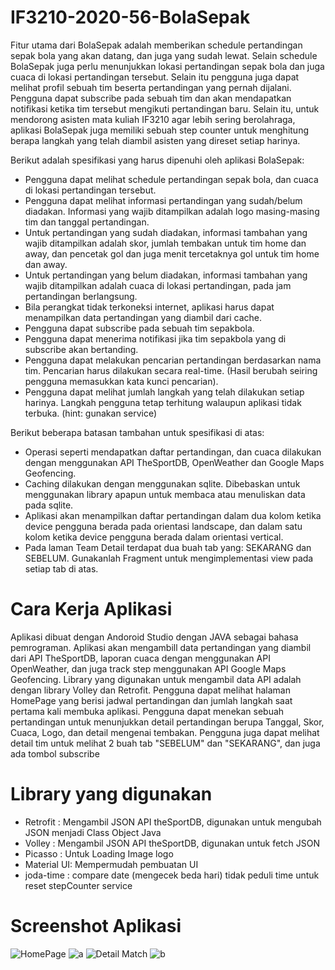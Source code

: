# IF3210-2020-56-BolaSepak

Fitur utama dari BolaSepak adalah memberikan schedule pertandingan sepak bola yang akan datang, dan juga yang sudah lewat. Selain schedule BolaSepak juga perlu menunjukkan lokasi pertandingan sepak bola dan juga cuaca di lokasi pertandingan tersebut. Selain itu pengguna juga dapat melihat profil sebuah tim beserta pertandingan yang pernah dijalani. Pengguna dapat subscribe pada sebuah tim dan akan mendapatkan notifikasi ketika tim tersebut mengikuti pertandingan baru. Selain itu, untuk mendorong asisten mata kuliah IF3210 agar lebih sering berolahraga, aplikasi BolaSepak juga memiliki sebuah step counter untuk menghitung berapa langkah yang telah diambil asisten yang direset setiap harinya.

Berikut adalah spesifikasi yang harus dipenuhi oleh aplikasi BolaSepak:
- Pengguna dapat melihat schedule pertandingan sepak bola, dan cuaca di lokasi pertandingan tersebut.
- Pengguna dapat melihat informasi pertandingan yang sudah/belum diadakan. Informasi yang wajib ditampilkan adalah logo masing-masing tim dan tanggal pertandingan.
- Untuk pertandingan yang sudah diadakan, informasi tambahan yang wajib ditampilkan adalah skor, jumlah tembakan untuk tim home dan away, dan pencetak gol dan juga menit tercetaknya gol untuk tim home dan away. 
- Untuk pertandingan yang belum diadakan, informasi tambahan yang wajib ditampilkan adalah cuaca di lokasi pertandingan, pada jam pertandingan berlangsung.
- Bila perangkat tidak terkoneksi internet, aplikasi harus dapat menampilkan data pertandingan yang diambil dari cache.
- Pengguna dapat subscribe pada sebuah tim sepakbola.
- Pengguna dapat menerima notifikasi jika tim sepakbola yang di subscribe akan bertanding.
- Pengguna dapat melakukan pencarian pertandingan berdasarkan nama tim. Pencarian harus dilakukan secara real-time. (Hasil berubah seiring pengguna memasukkan kata kunci pencarian).
- Pengguna dapat melihat jumlah langkah yang telah dilakukan setiap harinya. Langkah pengguna tetap terhitung walaupun aplikasi tidak terbuka. (hint: gunakan service)

Berikut beberapa batasan tambahan untuk spesifikasi di atas:
- Operasi seperti mendapatkan daftar pertandingan, dan cuaca dilakukan dengan menggunakan API TheSportDB, OpenWeather dan Google Maps Geofencing.
- Caching dilakukan dengan menggunakan sqlite. Dibebaskan untuk menggunakan library apapun untuk membaca atau menuliskan data pada sqlite.
- Aplikasi akan menampilkan daftar pertandingan dalam dua kolom ketika device pengguna berada pada orientasi landscape, dan dalam satu kolom ketika device pengguna berada dalam orientasi vertical.
- Pada laman Team Detail terdapat dua buah tab yang: SEKARANG dan SEBELUM. Gunakanlah Fragment untuk mengimplementasi view pada setiap tab di atas.

# Cara Kerja Aplikasi
Aplikasi dibuat dengan Andoroid Studio dengan JAVA sebagai bahasa pemrograman. Aplikasi akan mengambill data pertandingan yang diambil dari API TheSportDB,
laporan cuaca dengan menggunakan API OpenWeather, dan juga track step menggunakan API Google Maps Geofencing.
Library yang digunakan untuk mengambil data API adalah dengan library Volley dan Retrofit.
Pengguna dapat melihat halaman HomePage yang berisi jadwal pertandingan dan jumlah langkah saat pertama kali membuka aplikasi.
Pengguna dapat menekan sebuah pertandingan untuk menunjukkan detail pertandingan berupa Tanggal, Skor, Cuaca, Logo, dan detail mengenai tembakan.
Pengguna juga dapat melihat detail tim untuk melihat 2 buah tab "SEBELUM" dan "SEKARANG", dan juga ada tombol subscribe

# Library yang digunakan
- Retrofit : Mengambil JSON API theSportDB, digunakan untuk mengubah JSON menjadi Class Object Java
- Volley : Mengambil JSON API theSportDB, digunakan untuk fetch JSON
- Picasso : Untuk Loading Image logo
- Material UI: Mempermudah pembuatan UI
- joda-time : compare date (mengecek beda hari) tidak peduli time untuk reset stepCounter service

# Screenshot Aplikasi

![HomePage](https://pasteboard.co/IYVJJhN.png)
![a](https://pasteboard.co/IYVJXVj.png)
![Detail Match](https://pasteboard.co/IYVKbSj.png)
![b](https://pasteboard.co/IYVKwqz.png)
